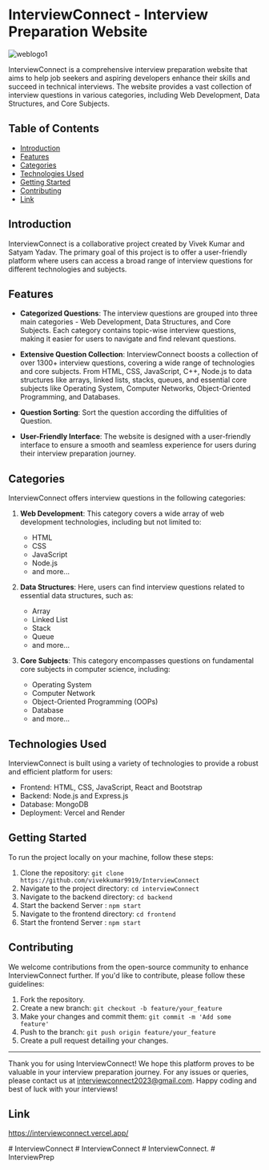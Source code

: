 # InterviewConnect - Interview Preparation Website

![weblogo1](https://github.com/vivekkumar9919/InterviewConnect/assets/70272774/f6250587-e3a8-4c95-8c21-175e693e6a8d)

InterviewConnect is a comprehensive interview preparation website that aims to help job seekers and aspiring developers enhance their skills and succeed in technical interviews. The website provides a vast collection of interview questions in various categories, including Web Development, Data Structures, and Core Subjects.

## Table of Contents

- [Introduction](#introduction)
- [Features](#features)
- [Categories](#categories)
- [Technologies Used](#technologies-used)
- [Getting Started](#getting-started)
- [Contributing](#contributing)
- [Link](#link)

## Introduction

InterviewConnect is a collaborative project created by Vivek Kumar and Satyam Yadav. The primary goal of this project is to offer a user-friendly platform where users can access a broad range of interview questions for different technologies and subjects.

## Features

- **Categorized Questions**: The interview questions are grouped into three main categories - Web Development, Data Structures, and Core Subjects. Each category contains topic-wise interview questions, making it easier for users to navigate and find relevant questions.

- **Extensive Question Collection**: InterviewConnect boosts a collection of over 1300+ interview questions, covering a wide range of technologies and core subjects. From HTML, CSS, JavaScript, C++, Node.js to data structures like arrays, linked lists, stacks, queues, and essential core subjects like Operating System, Computer Networks, Object-Oriented Programming, and Databases.

- **Question Sorting**: Sort the question according the diffulities of Question.

- **User-Friendly Interface**: The website is designed with a user-friendly interface to ensure a smooth and seamless experience for users during their interview preparation journey.

## Categories

InterviewConnect offers interview questions in the following categories:

1. **Web Development**: This category covers a wide array of web development technologies, including but not limited to:
   - HTML
   - CSS
   - JavaScript
   - Node.js
   - and more...

2. **Data Structures**: Here, users can find interview questions related to essential data structures, such as:
   - Array
   - Linked List
   - Stack
   - Queue
   - and more...

3. **Core Subjects**: This category encompasses questions on fundamental core subjects in computer science, including:
   - Operating System
   - Computer Network
   - Object-Oriented Programming (OOPs)
   - Database
   - and more...

## Technologies Used

InterviewConnect is built using a variety of technologies to provide a robust and efficient platform for users:

- Frontend:  HTML, CSS, JavaScript, React and Bootstrap
- Backend: Node.js and Express.js
- Database: MongoDB
- Deployment: Vercel and Render

## Getting Started

To run the project locally on your machine, follow these steps:

1. Clone the repository: `git clone https://github.com/vivekkumar9919/InterviewConnect`
2. Navigate to the project directory: `cd interviewConnect`
3. Navigate to the backend directory: `cd backend`
4. Start the backend Server : `npm start`
3. Navigate to the frontend directory: `cd frontend`
4. Start the frontend Server : `npm start` 

## Contributing

We welcome contributions from the open-source community to enhance InterviewConnect further. If you'd like to contribute, please follow these guidelines:

1. Fork the repository.
2. Create a new branch: `git checkout -b feature/your_feature`
3. Make your changes and commit them: `git commit -m 'Add some feature'`
4. Push to the branch: `git push origin feature/your_feature`
5. Create a pull request detailing your changes.


---

Thank you for using InterviewConnect! We hope this platform proves to be valuable in your interview preparation journey. For any issues or queries, please contact us at interviewconnect2023@gmail.com. Happy coding and best of luck with your interviews!

## Link
https://interviewconnect.vercel.app/


#   I n t e r v i e w C o n n e c t  
 #   I n t e r v i e w C o n n e c t  
 #   I n t e r v i e w C o n n e c t .  
 #   I n t e r v i e w P r e p  
 